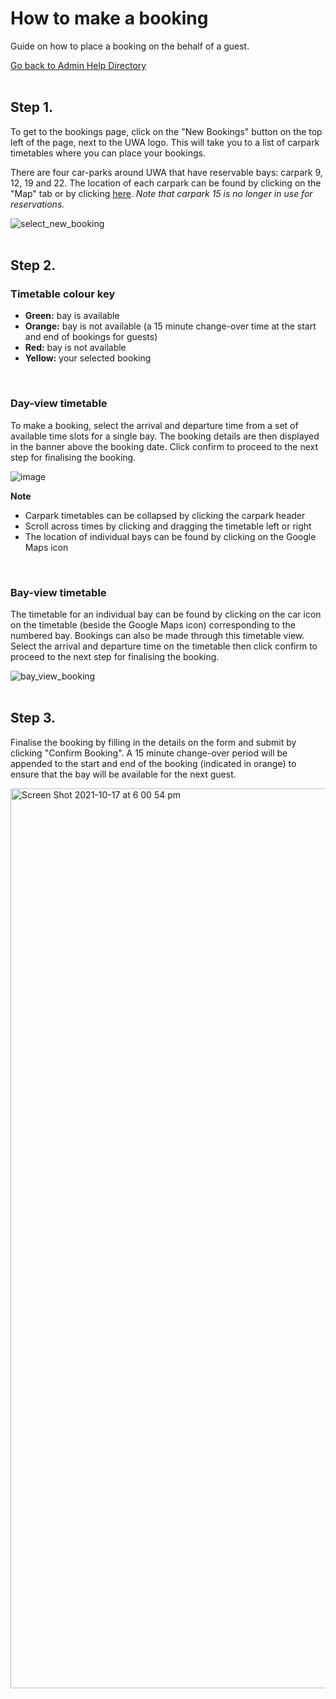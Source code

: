 # How to make a booking
Guide on how to place a booking on the behalf of a guest. 

[Go back to Admin Help Directory](https://thomcleary.github.io/cits3200-unipark-booking/admin_directory)
<br><br>

## Step 1.

To get to the bookings page, click on the "New Bookings" button on the top left of the page, next to the UWA logo. This will take you to a list of carpark timetables where you can place your bookings. 

There are four car-parks around UWA that have reservable bays: carpark 9, 12, 19 and 22. The location of each carpark can be found by clicking on the "Map" tab or by clicking [here](https://user-images.githubusercontent.com/88474382/137065444-b87ecfaa-c6ed-447b-b4d2-4f203ae4bb74.png). *Note that carpark 15 is no longer in use for reservations.*

![select_new_booking](https://user-images.githubusercontent.com/88474382/137615206-469fab8d-1ef3-4917-9358-47d8884cfc05.png)
<br><br>

## Step 2.

### Timetable colour key
- **Green:** bay is available
- **Orange:** bay is not available (a 15 minute change-over time at the start and end of bookings for guests)
- **Red:** bay is not available
- **Yellow:** your selected booking
<br>

### Day-view timetable
To make a booking, select the arrival and departure time from a set of available time slots for a single bay. The booking details are then displayed in the banner above the booking date. Click confirm to proceed to the next step for finalising the booking.

![image](https://user-images.githubusercontent.com/88474382/137623024-e32ab1bb-da3f-4310-9723-90ef39bb1ff9.png)

**Note**
- Carpark timetables can be collapsed by clicking the carpark header
- Scroll across times by clicking and dragging the timetable left or right
- The location of individual bays can be found by clicking on the Google Maps icon
<br>

### Bay-view timetable

The timetable for an individual bay can be found by clicking on the car icon on the timetable (beside the Google Maps icon) corresponding to the numbered bay. Bookings can also be made through this timetable view. Select the arrival and departure time on the timetable then click confirm to proceed to the next step for finalising the booking.

![bay_view_booking](https://user-images.githubusercontent.com/88474382/137615863-9fc14418-0e63-495a-9baf-f6daad741cac.png)
<br><br>

## Step 3.

Finalise the booking by filling in the details on the form and submit by clicking "Confirm Booking". A 15 minute change-over period will be appended to the start and end of the booking (indicated in orange) to ensure that the bay will be available for the next guest.

<img width="1440" alt="Screen Shot 2021-10-17 at 6 00 54 pm" src="https://user-images.githubusercontent.com/88474382/137623035-dbda956f-e63d-4311-a93c-60ee5214cd54.png">
<br><br>
